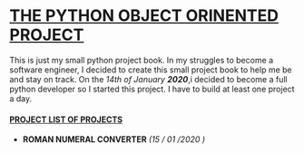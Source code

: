 # **<ins>THE PYTHON OBJECT ORINENTED PROJECT</ins>**

This is just my small python project book.
In my struggles to become a software engineer, I decided to create this small
project book to help me be and stay on track.
On the _14th of January_ **_2020_**,i decided to become a full python 
developer so I started this project.
I have to build at least one project a day.
#### <ins>PROJECT LIST OF PROJECTS</ins> ####
* **ROMAN NUMERAL CONVERTER** _(15 / 01 /2020 )_
